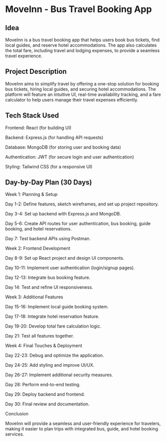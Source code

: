 # MoveInn - Bus Travel Booking App

## Idea

MoveInn is a bus travel booking app that helps users book bus tickets, find local guides, and reserve hotel accommodations. The app also calculates the total fare, including travel and lodging expenses, to provide a seamless travel experience.

## Project Description

MoveInn aims to simplify travel by offering a one-stop solution for booking bus tickets, hiring local guides, and securing hotel accommodations. The platform will feature an intuitive UI, real-time availability tracking, and a fare calculator to help users manage their travel expenses efficiently.

## Tech Stack Used

Frontend: React (for building UI)

Backend: Express.js (for handling API requests)

Database: MongoDB (for storing user and booking data)

Authentication: JWT (for secure login and user authentication)

Styling: Tailwind CSS (for a responsive UI)

## Day-by-Day Plan (30 Days)

Week 1: Planning & Setup

Day 1-2: Define features, sketch wireframes, and set up project repository.

Day 3-4: Set up backend with Express.js and MongoDB.

Day 5-6: Create API routes for user authentication, bus booking, guide booking, and hotel reservations.

Day 7: Test backend APIs using Postman.

Week 2: Frontend Development

Day 8-9: Set up React project and design UI components.

Day 10-11: Implement user authentication (login/signup pages).

Day 12-13: Integrate bus booking feature.

Day 14: Test and refine UI responsiveness.

Week 3: Additional Features

Day 15-16: Implement local guide booking system.

Day 17-18: Integrate hotel reservation feature.

Day 19-20: Develop total fare calculation logic.

Day 21: Test all features together.

Week 4: Final Touches & Deployment

Day 22-23: Debug and optimize the application.

Day 24-25: Add styling and improve UI/UX.

Day 26-27: Implement additional security measures.

Day 28: Perform end-to-end testing.

Day 29: Deploy backend and frontend.

Day 30: Final review and documentation.

Conclusion

MoveInn will provide a seamless and user-friendly experience for travelers, making it easier to plan trips with integrated bus, guide, and hotel booking services.

<!-- Benefit	Example
Prevent spam	User hits login/signup 1000 times — rate limiter blocks them
Prevent brute force	Stops password-guessing bots
Protect server resources	Reduces load during peak times
Add professionalism	It shows you're handling real-world scenarios in your app -->